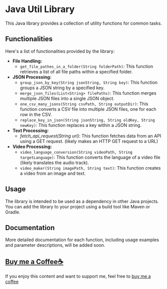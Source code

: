 # Java Util Library

This Java library provides a collection of utility functions for common tasks. 

## Functionalities

Here's a list of functionalities provided by the library:

* **File Handling:**
    * `get_file_pathes_in_a_folder(String folderPath)`: This function retrieves a list of all file paths within a specified folder.
* **JSON Processing:**
    * `group_json_by_key(String jsonString, String key)`: This function groups a JSON string by a specified key.
    * `merge_json_files(List<String> filePaths)`: This function merges multiple JSON files into a single JSON object.
    * `one_csv_many_jsons(String csvPath, String outputDir)`: This function converts a CSV file into multiple JSON files, one for each row in the CSV.
    * `replace_key_in_json(String jsonString, String oldKey, String newKey)`: This function replaces a key within a JSON string.
* **Text Processing:**
    *  *fetch_api_request(String url)*: This function fetches data from an API using a GET request. (likely makes an HTTP GET request to a URL)
* **Video Processing:**
    * `video_language_conversion(String videoPath, String targetLanguage)`: This function converts the language of a video file (likely translates the audio track).
    * `video_maker(String imagePath, String text)`: This function creates a video from an image and text.

## Usage

The library is intended to be used as a dependency in other Java projects. You can add the library to your project using a build tool like Maven or Gradle.

## Documentation

More detailed documentation for each function, including usage examples and parameter descriptions, will be added soon.

## [Buy me a Coffee☕](<https://ko-fi.com/mohamedsaidibrahim>)

If you enjoy this content and want to support me, feel free to [buy me a coffee](<https://ko-fi.com/mohamedsaidibrahim>)
